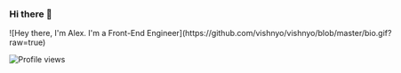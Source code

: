 ### Hi there 👋

<div style="position: absolute;">
![Hey there, I'm Alex. I'm a Front-End Engineer](https://github.com/vishnyo/vishnyo/blob/master/bio.gif?raw=true)

![Profile views](https://gpvc.arturio.dev/vishnyo)

</div>
